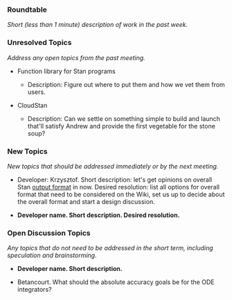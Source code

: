 ### Roundtable
_Short (less than 1 minute) description of work in the past week._

### Unresolved Topics
_Address any open topics from the past meeting._

* Function library for Stan programs 
    * Description: Figure out where to put them and how we vet them from users.

* CloudStan
     * Description: Can we settle on something simple to build and launch that'll satisfy Andrew and provide the first vegetable for the stone soup?

### New Topics
_New topics that should be addressed immediately or by the next
meeting._

* Developer: Krzysztof.  Short description: let's get opinions on overall Stan [output format](https://github.com/stan-dev/stan/wiki/Output-format) in now.  Desired resolution: list all options for overall format that need to be considered on the Wiki, set us up to decide about the overall format and start a design discussion.

* __Developer name.  Short description.  Desired resolution.__

### Open Discussion Topics
_Any topics that do not need to be addressed in the short term,
including speculation and brainstorming._

* __Developer name.  Short description.__

 * Betancourt.  What should the absolute accuracy goals be for the ODE integrators?